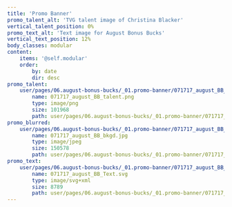 ```yaml
---
title: 'Promo Banner'
promo_talent_alt: 'TVG talent image of Christina Blacker'
vertical_talent_position: 0%
promo_text_alt: 'Text image for August Bonus Bucks'
vertical_text_position: 12%
body_classes: modular
content:
    items: '@self.modular'
    order:
        by: date
        dir: desc
promo_talent:
    user/pages/06.august-bonus-bucks/_01.promo-banner/071717_august_BB_talent.png:
        name: 071717_august_BB_talent.png
        type: image/png
        size: 101968
        path: user/pages/06.august-bonus-bucks/_01.promo-banner/071717_august_BB_talent.png
promo_blurred:
    user/pages/06.august-bonus-bucks/_01.promo-banner/071717_august_BB_bkgd.jpg:
        name: 071717_august_BB_bkgd.jpg
        type: image/jpeg
        size: 150578
        path: user/pages/06.august-bonus-bucks/_01.promo-banner/071717_august_BB_bkgd.jpg
promo_text:
    user/pages/06.august-bonus-bucks/_01.promo-banner/071717_august_BB_Text.svg:
        name: 071717_august_BB_Text.svg
        type: image/svg+xml
        size: 8789
        path: user/pages/06.august-bonus-bucks/_01.promo-banner/071717_august_BB_Text.svg
---
```


